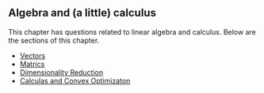 ## Algebra and (a little) calculus

This chapter has questions related to linear algebra and calculus. Below are the sections of this chapter.

* [Vectors](/math/algebra/vectors.md)
* [Matrics](/math/algebra/matrices.md)
* [Dimensionality Reduction](/math/algebra/dimensionality.md)
* [Calculas and Convex Optimizaton](/math/algebra/calculus.md)
